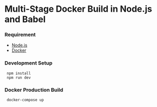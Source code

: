 # Multi-Stage Docker Build in Node.js and Babel

### Requirement
- [Node.js](https://nodejs.org/en/download/)
- [Docker](https://docs.docker.com/docker-for-mac/)

### Development Setup

```
 npm install
 npm run dev
```

### Docker Production Build

```
 docker-compose up
```